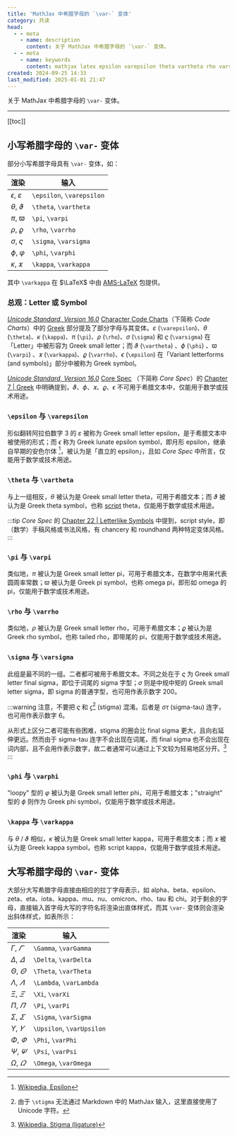 ```yaml
---
title: 'MathJax 中希腊字母的 `\var-` 变体'
category: 共读
head:
  - - meta
    - name: description
      content: 关于 MathJax 中希腊字母的 `\var-` 变体。
  - - meta
    - name: keywords
      content: mathjax latex epsilon varepsilon theta vartheta rho varrho phi varphi latex_symbol latex符号
created: 2024-09-25 14:33
last_modified: 2025-01-01 21:47
---
```


关于 MathJax 中希腊字母的 `\var-` 变体。

---

[[toc]]

## 小写希腊字母的 `\var-` 变体

部分小写希腊字母具有 `\var-` 变体，如：

| 渲染                      | 输入                      |
| ------------------------- | ------------------------- |
| $\epsilon$, $\varepsilon$ | `\epsilon`, `\varepsilon` |
| $\theta$, $\vartheta$     | `\theta`, `\vartheta`     |
| $\pi$, $\varpi$           | `\pi`, `\varpi`           |
| $\rho$, $\varrho$         | `\rho`, `\varrho`         |
| $\sigma$, $\varsigma$     | `\sigma`, `\varsigma`     |
| $\phi$, $\varphi$         | `\phi`, `\varphi`         |
| $\kappa$, $\varkappa$     | `\kappa`, `\varkappa`     |

其中 `\varkappa` 在 $\LaTeX$ 中由 [AMS-LaTeX](https://www.ams.org/arc/resources/amslatex-about.html) 包提供。

### 总观：Letter 或 Symbol

[_Unicode Standard, Version 16.0_](https://www.unicode.org/standard/standard.html) [Character Code Charts](https://www.unicode.org/charts/)（下简称 _Code Charts_）中的 [Greek](https://www.unicode.org/charts/PDF/U0370.pdf) 部分提及了部分字母与其变体。$\varepsilon$ (`\varepsilon`)、$\theta$ (`\theta`)、$\kappa$ (`\kappa`)、$\pi$ (`\pi`)、$\rho$ (`\rho`)、$\sigma$ (`\sigma`) 和 $\varsigma$ (`\varsigma`) 在「Letter」中被形容为 Greek small letter；而 $\vartheta$ (`\vartheta`) 、$\phi$ (`\phi`) 、$\varpi$ (`\varpi`) 、$\varkappa$ (`\varkappa`)、$\varrho$ (`\varrho`)、$\epsilon$ (`\epsilon`) 在「Variant letterforms (and symbols)」部分中被称为 Greek symbol。

[_Unicode Standard, Version 16.0_](https://www.unicode.org/standard/standard.html) [Core Spec](https://www.unicode.org/versions/Unicode16.0.0/core-spec/) （下简称 _Core Spec_）的 [Chapter 7 | Greek](https://www.unicode.org/versions/Unicode16.0.0/core-spec/chapter-7/#G10832) 中明确提到，$\vartheta$、$\phi$、$\varkappa$、$\varrho$、$\epsilon$ 不可用于希腊文本中，仅能用于数学或技术用途。

### `\epsilon` 与 `\varepsilon`

形似翻转阿拉伯数字 3 的 $\varepsilon$ 被称为 Greek small letter epsilon，是于希腊文本中被使用的形式；而 $\epsilon$ 称为 Greek lunate epsilon symbol，即月形 epsilon，继承自早期的安色尔体 [^1]，被认为是「直立的 epsilon」，且如 _Core Spec_ 中所言，仅能用于数学或技术用途。

### `\theta` 与 `\vartheta`

与上一组相反，$\theta$ 被认为是 Greek small letter theta，可用于希腊文本；而 $\vartheta$ 被认为是 Greek theta symbol，也称 <u>script</u> theta，仅能用于数学或技术用途。

:::tip
_Core Spec_ 的 [Chapter 22 | Letterlike Symbols](https://www.unicode.org/versions/Unicode16.0.0/core-spec/chapter-22/#G12468) 中提到，script style，即（数学）手稿风格或书法风格，有 chancery 和 roundhand 两种特定变体风格。
:::

### `\pi` 与 `\varpi`

类似地，$\pi$ 被认为是 Greek small letter pi，可用于希腊文本，在数学中用来代表圆周率常数；$\varpi$ 被认为是 Greek pi symbol，也称 omega pi，即形如 omega 的 pi，仅能用于数学或技术用途。

### `\rho` 与 `\varrho`

类似地，$\rho$ 被认为是 Greek small letter rho，可用于希腊文本；$\varrho$ 被认为是 Greek rho symbol，也称 tailed rho，即带尾的 pi，仅能用于数学或技术用途。

### `\sigma` 与 `\varsigma`

此组是最不同的一组。二者都可被用于希腊文本。不同之处在于 $\varsigma$ 为 Greek small letter final sigma，即位于词尾的 sigma 字型；$\sigma$ 则是中规中矩的 Greek small letter sigma，即 sigma 的普通字型，也可用作表示数字 200。

:::warning
注意，不要把 $\varsigma$ 和 $ϛ$[^2] (stigma) 混淆。后者是 $\sigma\tau$ (sigma-tau) 连字，也可用作表示数字 6。

从形式上区分二者可能有些困难，stigma 的圈会比 final sigma 更大，且向右延伸更远。然而由于 sigma-tau 连字不会出现在词尾，而 final sigma 也不会出现在词内部，且不会用作表示数字，故二者通常可以通过上下文较为轻易地区分开。[^3]
:::

### `\phi` 与 `\varphi`

"loopy" 型的 $\varphi$ 被认为是 Greek small letter phi，可用于希腊文本；"straight" 型的 $\phi$ 则作为 Greek phi symbol，仅能用于数学或技术用途。

### `\kappa` 与 `\varkappa`

与 $\theta$ / $\vartheta$ 相似，$\kappa$ 被认为是 Greek small letter kappa，可用于希腊文本；而 $\varkappa$ 被认为是 Greek kappa symbol，也称 script kappa，仅能用于数学或技术用途。

## 大写希腊字母的 `\var-` 变体

大部分大写希腊字母直接由相应的拉丁字母表示，如 alpha、beta、epsilon、zeta、eta、iota、kappa、mu、nu、omicron、rho、tau 和 chi。对于剩余的字母，直接输入首字母大写的字符名将渲染出直体样式，而其 `\var-` 变体则会渲染出斜体样式，如表所示：

| 渲染                      | 输入                      |
| ------------------------- | ------------------------- |
| $\Gamma$, $\varGamma$     | `\Gamma`, `\varGamma`     |
| $\Delta$, $\varDelta$     | `\Delta`, `\varDelta`     |
| $\Theta$, $\varTheta$     | `\Theta`, `\varTheta`     |
| $\Lambda$, $\varLambda$   | `\Lambda`, `\varLambda`   |
| $\Xi$, $\varXi$           | `\Xi`, `\varXi`           |
| $\Pi$, $\varPi$           | `\Pi`, `\varPi`           |
| $\Sigma$, $\varSigma$     | `\Sigma`, `\varSigma`     |
| $\Upsilon$, $\varUpsilon$ | `\Upsilon`, `\varUpsilon` |
| $\Phi$, $\varPhi$         | `\Phi`, `\varPhi`         |
| $\Psi$, $\varPsi$         | `\Psi`, `\varPsi`         |
| $\Omega$, $\varOmega$     | `\Omega`, `\varOmega`     |

[^1]: [Wikipedia, Epsilon](https://en.wikipedia.org/wiki/Epsilon)

[^2]: 由于 `\stigma` 无法通过 Markdown 中的 MathJax 输入，这里直接使用了 Unicode 字符。

[^3]: [Wikipedia, Stigma (ligature)](<https://en.wikipedia.org/wiki/Stigma_(ligature)>)
